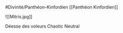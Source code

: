#Divinité/Panthéon-Kinfordien [[Panthéon Kinfordien]] 

![[Mitris.jpg]]

Déesse des voleurs
Chaotic Neutral
